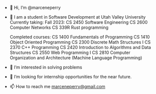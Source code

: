 - 👋 Hi, I’m @marceneperry
- 🌱 I am a student in Software Development at Utah Valley University
    Currently taking:
    Fall 2023:
          CS 2450 Software Engineering
          CS 2600 Computer Networks
          CS 339R Rust programming

    Completed courses:
        CS 1400 Fundamentals of Programming
        CS 1410 Object Oriented Programming
        CS 2300 Discrete Math Structures I
        CS 2370 C++ Programming
        CS 2420 Introduction to Algorithms and Data Structures
        CS 2550 Web Programming I
        CS 2810 Computer Organization and Architecture (Machine Language Programming)
  
- 👀 I’m interested in solving problems

- 💞️ I’m looking for internship opportunities for the near future.  

- 📫 How to reach me
    marceneperry@gmail.com

<!---
marceneperry/marceneperry is a ✨ special ✨ repository because its `README.md` (this file) appears on your GitHub profile.
You can click the Preview link to take a look at your changes.
--->
